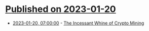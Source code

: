 # [Published on 2023-01-20](index.md)

* [2023-01-20, 07:00:00](https://slashdot.org/story/23/01/20/0156216/the-incessant-whine-of-crypto-mining?utm_source=rss1.0mainlinkanon&utm_medium=feed) - [The Incessant Whine of Crypto Mining](https://slashdot.org/story/23/01/20/0156216/the-incessant-whine-of-crypto-mining?utm_source=rss1.0mainlinkanon&utm_medium=feed)
